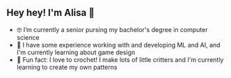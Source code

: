 ## Hey hey! I'm Alisa 👋

- 🤓 I’m currently a senior pursing my bachelor's degree in computer science
- 🌱 I have some experience working with and developing ML and AI, and I'm currently learning about game design
- 🧸 Fun fact: I love to crochet! I make lots of little critters and I'm currently learning to create my own patterns


